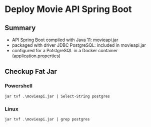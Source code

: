 # Deploy Movie API Spring Boot

## Summary
- API Spring Boot compiled with Java 11: movieapi.jar
- packaged with driver JDBC PostgreSQL: included in movieapi.jar
- configured for a PotstgreSQL in a Docker container (application.properties)

## Checkup Fat Jar
### Powershell
`jar tvf .\movieapi.jar | Select-String postgres`
### Linux
`jar tvf .\movieapi.jar | grep postgres`

